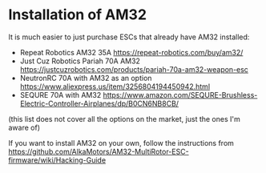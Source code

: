 # Installation of AM32

It is much easier to just purchase ESCs that already have AM32 installed:

 * Repeat Robotics AM32 35A https://repeat-robotics.com/buy/am32/
 * Just Cuz Robotics Pariah 70A AM32 https://justcuzrobotics.com/products/pariah-70a-am32-weapon-esc
 * NeutronRC 70A with AM32 as an option https://www.aliexpress.us/item/3256804194450942.html
 * SEQURE 70A with AM32 https://www.amazon.com/SEQURE-Brushless-Electric-Controller-Airplanes/dp/B0CN6NB8CB/

(this list does not cover all the options on the market, just the ones I'm aware of)

If you want to install AM32 on your own, follow the instructions from https://github.com/AlkaMotors/AM32-MultiRotor-ESC-firmware/wiki/Hacking-Guide
